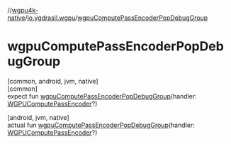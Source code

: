 //[wgpu4k-native](../../index.md)/[io.ygdrasil.wgpu](index.md)/[wgpuComputePassEncoderPopDebugGroup](wgpu-compute-pass-encoder-pop-debug-group.md)

# wgpuComputePassEncoderPopDebugGroup

[common, android, jvm, native]\
[common]\
expect fun [wgpuComputePassEncoderPopDebugGroup](wgpu-compute-pass-encoder-pop-debug-group.md)(handler: [WGPUComputePassEncoder](-w-g-p-u-compute-pass-encoder/index.md)?)

[android, jvm, native]\
actual fun [wgpuComputePassEncoderPopDebugGroup](wgpu-compute-pass-encoder-pop-debug-group.md)(handler: [WGPUComputePassEncoder](-w-g-p-u-compute-pass-encoder/index.md)?)